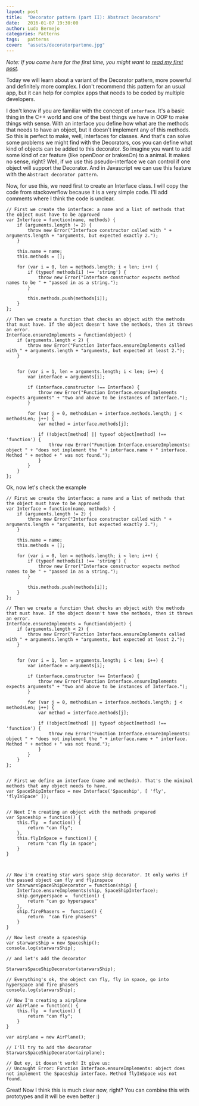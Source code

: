 ```yaml
---
layout: post
title:  "Decorator pattern (part II): Abstract Decorators"
date:   2016-01-07 19:30:00
author: Ludo Bermejo
categories: Patterns 
tags:	patterns 
cover:  "assets/decoratorpartone.jpg"
---
```


*Note: If you come here for the first time, you might want to <a href="/patterns/2016/01/07/decorator-pattern-part-I.html">read my first post</a>.*
 
Today we will learn about a variant of the Decorator pattern, more powerful and definitely more complex. I don't recommend this pattern for an usual app, but it can help for complex apps that needs to be coded by multiple developers.

I don't know if you are familiar with the concept of `interface`. It's a basic thing in the C++ world and one of the best things we have in OOP to make things with sense. With an interface you define how what are the methods that needs to have an object, but it doesn't implement any of this methods. So this is perfect to make, well, interfaces for classes. And that's can solve some problems we might find with the Decorators, cos you can define what kind of objects can be added to this decorator. So imagine you want to add some kind of car feature (like openDoor or brakesOn) to a animal. It makes no sense, right? Well, if we use this pseudo-interface we can control if one object will support the Decorator. And in Javascript we can use this feature with the `Abstract decorator pattern`.

Now, for use this, we need first to create an Interface class. I will copy the code from stackoverflow because it is a very simple code. I'll add comments where I think the code is unclear.


    // First we create the interface: a name and a list of methods that the object must have to be approved
    var Interface = function(name, methods) {
        if (arguments.length != 2) {
            throw new Error("Interface constructor called with " + arguments.length + "arguments, but expected exactly 2.");
        }
    
        this.name = name;
        this.methods = [];
    
        for (var i = 0, len = methods.length; i < len; i++) {
            if (typeof methods[i] !== 'string') {
                throw new Error("Interface constructor expects method names to be " + "passed in as a string.");
            }
    
            this.methods.push(methods[i]);
        }
    };
    
    // Then we create a function that checks an object with the methods that must have. If the object doesn't have the methods, then it throws an error.
    Interface.ensureImplements = function(object) {
        if (arguments.length < 2) {
            throw new Error("Function Interface.ensureImplements called with " + arguments.length + "arguments, but expected at least 2.");
        }
    
            
        for (var i = 1, len = arguments.length; i < len; i++) {
            var interface = arguments[i];
    
            if (interface.constructor !== Interface) {
                throw new Error("Function Interface.ensureImplements expects arguments" + "two and above to be instances of Interface.");
            }
    
            for (var j = 0, methodsLen = interface.methods.length; j < methodsLen; j++) {
                var method = interface.methods[j];
    
                if (!object[method] || typeof object[method] !== 'function') {
                    throw new Error("Function Interface.ensureImplements: object " + "does not implement the " + interface.name + " interface. Method " + method + " was not found.");
                }
            }
        }
    };


Ok, now let's check the example


    // First we create the interface: a name and a list of methods that the object must have to be approved
    var Interface = function(name, methods) {
        if (arguments.length != 2) {
            throw new Error("Interface constructor called with " + arguments.length + "arguments, but expected exactly 2.");
        }

        this.name = name;
        this.methods = [];

        for (var i = 0, len = methods.length; i < len; i++) {
            if (typeof methods[i] !== 'string') {
                throw new Error("Interface constructor expects method names to be " + "passed in as a string.");
            }

            this.methods.push(methods[i]);
        }
    };

    // Then we create a function that checks an object with the methods that must have. If the object doesn't have the methods, then it throws an error.
    Interface.ensureImplements = function(object) {
        if (arguments.length < 2) {
            throw new Error("Function Interface.ensureImplements called with " + arguments.length + "arguments, but expected at least 2.");
        }


        for (var i = 1, len = arguments.length; i < len; i++) {
            var interface = arguments[i];

            if (interface.constructor !== Interface) {
                throw new Error("Function Interface.ensureImplements expects arguments" + "two and above to be instances of Interface.");
            }

            for (var j = 0, methodsLen = interface.methods.length; j < methodsLen; j++) {
                var method = interface.methods[j];

                if (!object[method] || typeof object[method] !== 'function') {
                    throw new Error("Function Interface.ensureImplements: object " + "does not implement the " + interface.name + " interface. Method " + method + " was not found.");
                }
            }
        }
    };


    // First we define an interface (name and methods). That's the minimal methods that any object needs to have.
    var SpaceShipInterface = new Interface('Spaceship', [ 'fly', 'flyInSpace' ]);


    // Next I'm creating an object with the methods prepared
    var Spaceship = function() {
        this.fly  = function() {
            return "can fly";
        },
        this.flyInSpace = function() {
            return "can fly in space";
        }
    }



    // Now i'm creating star wars space ship decorator. It only works if the passed object can fly and flyinspace
    var StarwarsSpaceShipDecorator = function(ship) {
        Interface.ensureImplements(ship, SpaceShipInterface);
        ship.goHyperspace =  function() {
            return "can go hyperspace"
        },
        ship.firePhasers =  function() {
            return  "can fire phasers"
        }
    }

    // Now lest create a spaceship
    var starwarsShip = new Spaceship();
    console.log(starwarsShip);

    // and let's add the decorator

    StarwarsSpaceShipDecorator(starwarsShip);

    // Everything's ok, the object can fly, fly in space, go into hyperspace and fire phasers
    console.log(starwarsShip);

    // Now I'm creating a airplane
    var AirPlane = function() {
        this.fly  = function() {
            return "can fly";
        }
    }

    var airplane = new AirPlane();

    // I'll try to add the decorator
    StarwarsSpaceShipDecorator(airplane);

    // But ey, it doesn't work! It give us:
    // Uncaught Error: Function Interface.ensureImplements: object does not implement the Spaceship interface. Method flyInSpace was not found.


Great! Now I think this is much clear now, right? You can combine this with prototypes and it will be even better :)

 
 